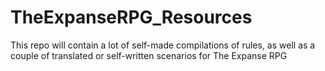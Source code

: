 # TheExpanseRPG_Resources
This repo will contain a lot of self-made compilations of rules, as well as a couple of translated or self-written scenarios for The Expanse RPG
